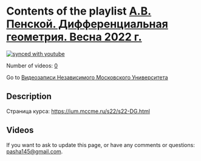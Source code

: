 # Contents of the playlist [А.В. Пенской. Дифференциальная геометрия. Весна 2022 г.](https://www.youtube.com/playlist?list=PLp9ABVh6_x4HNCsfOWWqm7U3jP6C3lXJ4)

[![synced with youtube](https://img.shields.io/github/last-commit/mathphysschool/mathphysschool.github.io/autoupdate1?label=synced%20with%20youtube)](https://github.com/mathphysschool/mathphysschool.github.io/commits/autoupdate1)

Number of videos: [0](#videos)

Go to [Видеозаписи Независимого Московского Университета](../README.md)

## Description

Страница курса:
<https://ium.mccme.ru/s22/s22-DG.html>

## Videos



 If you want to ask to update this page, or have any comments or questions: <pasha145@gmail.com>.